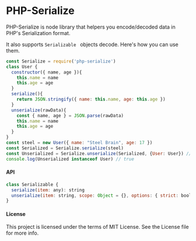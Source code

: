 PHP-Serialize
===========
PHP-Serialize is node library that helpers you encode/decoded data in PHP's Serialization format.

It also supports `Serializable ` objects decode. Here's how you can use them.

```js
const Serialize = require('php-serialize')
class User {
  constructor({ name, age }){
    this.name = name
    this.age = age
  }
  serialize(){
    return JSON.stringify({ name: this.name, age: this.age })
  }
  unserialize(rawData){
    const { name, age } = JSON.parse(rawData)
    this.name = name
    this.age = age
  }
}
const steel = new User({ name: "Steel Brain", age: 17 })
const Serialized = Serialize.serialize(steel)
const Unserialized = Serialize.unserialize(Serialized, {User: User}) // Passing available classes
console.log(Unserialized instanceof User) // true
```

#### API
```js
class Serializable {
  serialize(item: any): string
  unserialize(item: string, scope: Object = {}, options: { strict: boolean } = { strict: false }): any
}
```

#### License
This project is licensed under the terms of MIT License. See the License file for more info.
